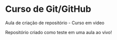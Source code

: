 # Curso de Git/GitHub
 Aula de criação de repositório - Curso em video

 Repositório criado como teste em uma aula ao vivo!
